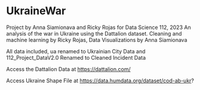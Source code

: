 # UkraineWar
Project by Anna Siamionava and Ricky Rojas for Data Science 112, 2023
An analysis of the war in Ukraine using the Dattalion dataset. Cleaning and machine learning by Ricky Rojas, Data Visualizations by Anna Siamionava

All data included, ua renamed to Ukrainian City Data and 112_Project_DataV2.0 Renamed to Cleaned Incident Data

Access the Dattalion Data at https://dattalion.com/

Access Ukraine Shape File at https://data.humdata.org/dataset/cod-ab-ukr?
